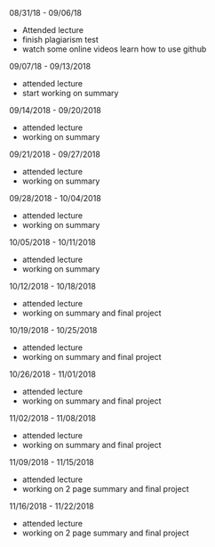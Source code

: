 08/31/18 - 09/06/18
+ Attended lecture
+ finish plagiarism test
+ watch some online videos learn how to use github

09/07/18 - 09/13/2018
+ attended lecture
+ start working on summary

09/14/2018 - 09/20/2018
+ attended lecture
+ working on summary

09/21/2018 - 09/27/2018
+ attended lecture
+ working on summary

09/28/2018 - 10/04/2018
+ attended lecture
+ working on summary

10/05/2018 - 10/11/2018
+ attended lecture
+ working on summary

10/12/2018 - 10/18/2018
+ attended lecture
+ working on summary and final project

10/19/2018 - 10/25/2018
+ attended lecture
+ working on summary and final project

10/26/2018 - 11/01/2018
+ attended lecture
+ working on summary and final project

11/02/2018 - 11/08/2018
+ attended lecture
+ working on summary and final project

11/09/2018 - 11/15/2018
+ attended lecture
+ working on 2 page summary and final project

11/16/2018 - 11/22/2018
+ attended lecture
+ working on 2 page summary and final project

